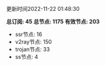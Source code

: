 更新时间2022-11-22 01:48:30

**总订阅: 45**
**总节点: 1175**
**有效节点: 203**
- ssr节点: 16
- v2ray节点: 150
- trojan节点: 33
- ss节点: 4
